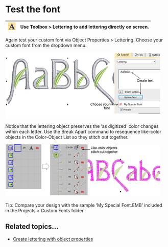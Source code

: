 # Test the font

| ![Lettering00107.png](assets/Lettering00107.png) | Use Toolbox > Lettering to add lettering directly on screen. |
| ------------------------------------------------ | ------------------------------------------------------------ |

Again test your custom font via Object Properties > Lettering. Choose your custom font from the dropdown menu.

![SaveCustomAlphabet3.png](assets/SaveCustomAlphabet3.png)

Notice that the lettering object preserves the ‘as digitized’ color changes within each letter. Use the Break Apart command to resequence like-color objects in the Color-Object List so they stitch out together.

![custom_fonts00110.png](assets/custom_fonts00110.png)

Tip: Compare your design with the sample ‘My Special Font.EMB’ included in the Projects > Custom Fonts folder.

## Related topics...

- [Create lettering with object properties](../../Lettering/lettering_create/Create_lettering_with_object_properties)
